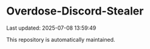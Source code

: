 # Overdose-Discord-Stealer

Last updated: 2025-07-08 13:59:49

This repository is automatically maintained.
